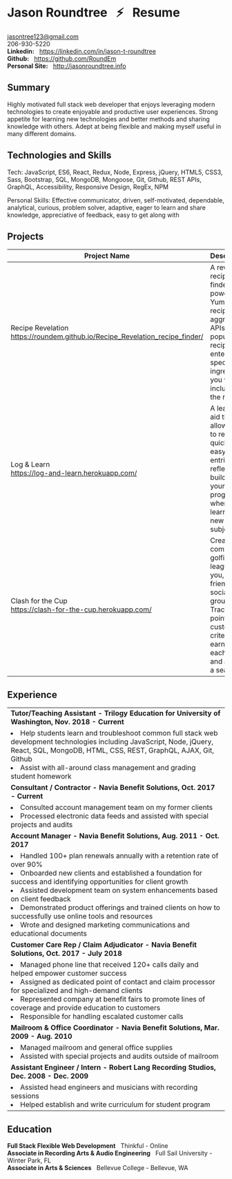 # Jason Roundtree &nbsp; :zap: &nbsp; Resume
jasontree123@gmail.com  
206-930-5220  
__Linkedin:__ &nbsp; https://linkedin.com/in/jason-t-roundtree  
__Github:__ &nbsp; https://github.com/RoundEm  
__Personal Site:__ &nbsp; http://jasonroundtree.info

## Summary

Highly motivated full stack web developer that enjoys leveraging modern technologies to create enjoyable and productive user experiences. Strong appetite for learning new technologies and better methods and sharing knowledge with others. Adept at being flexible and making myself useful in many different domains.

## Technologies and Skills

Tech: JavaScript, ES6, React, Redux, Node, Express, jQuery, HTML5, CSS3, Sass, Bootstrap, SQL, MongoDB, Mongoose, Git, Github, REST APIs, GraphQL, Accessibility, Responsive Design, RegEx, NPM


Personal Skills: Effective communicator, driven, self-motivated, dependable, analytical, curious, problem solver, adaptive, eager to learn and share knowledge, appreciative of feedback, easy to get along with

## Projects

Project Name | Description | Built With
-------------|-------------|-----------
Recipe Revelation <br /> https://roundem.github.io/Recipe_Revelation_recipe_finder/ | A reverse recipe finder powered by Yummly’s recipe aggregator APIs. Find popular recipes by entering specific ingredients you want included in the results. | JavaScript, jQuery, HTML, CSS, AJAX, External API
Log & Learn <br /> https://log-and-learn.herokuapp.com/ | A learning aid that allows you to record quick and easy log entries to reflect and build upon your progress when learning a new subject. | JavaScript, jQuery, HTML, CSS, Node/Express, AJAX, RESTful API, Mocha, Chai
Clash for the Cup <br /> https://clash-for-the-cup.herokuapp.com/ | Create competitive golfing leagues for you, your friends and social groups. Track points for custom criteria earned in each round and across a season. | JavaScript, React, Node/Express, HTML, CSS, Styled Components, AJAX, RESTful API, Enzyme, Jest, Mocha, Chai

## Experience

<table>
  <tr>
    <td><strong>Tutor/Teaching Assistant - Trilogy Education for University of Washington, Nov. 2018 - Current</strong></td>
  </tr>
  <tr>
    <td>
      <li>Help students learn and troubleshoot common full stack web development technologies including JavaScript, Node, jQuery, React, SQL, MongoDB, HTML, CSS, REST, GraphQL, AJAX, Git, Github</li>
      <li>Assist with all-around class management and grading student homework</li>
    </td>
  </tr>
  
  <tr>
    <td><strong>Consultant / Contractor - Navia Benefit Solutions, Oct. 2017 - Current</strong></td>
  </tr>
  <tr>
    <td>
      <li>Consulted account management team on my former clients</li>
      <li>Processed electronic data feeds and assisted with special projects and audits</li>
    </td>
  </tr>
  
  <tr>
    <td><strong>Account Manager - Navia Benefit Solutions, Aug. 2011 - Oct. 2017</strong></td>
  </tr>
  <tr>
    <td>
      <li>Handled 100+ plan renewals annually with a retention rate of over 90%</li>
      <li>Onboarded new clients and established a foundation for success and identifying opportunities for client growth</li>
      <li>Assisted development team on system enhancements based on client feedback</li>
      <li>Demonstrated product offerings and trained clients on how to successfully use online tools and resources</li>
      <li>Wrote and designed marketing communications and educational documents</li>
    </td>
  </tr>
  
  <tr>
    <td><strong>Customer Care Rep / Claim Adjudicator - Navia Benefit Solutions, Oct. 2017 - July 2018</strong></td>
  </tr>
  <tr>
    <td>
      <li>Managed phone line that received 120+ calls daily and helped empower customer success</li>
      <li>Assigned as dedicated point of contact and claim processor for specialized and high-demand clients</li>
      <li>Represented company at benefit fairs to promote lines of coverage and provide education to customers</li>
      <li>Responsible for handling escalated customer calls</li>
    </td>
  </tr>
  
  <tr>
    <td><strong>Mailroom & Office Coordinator - Navia Benefit Solutions, Mar. 2009 - Aug. 2010</strong></td>
  </tr>
  <tr>
    <td>
      <li>Managed mailroom and general office supplies</li>
      <li>Assisted with special projects and audits outside of mailroom</li>
    </td>
  </tr>
  
  <tr>
    <td><strong>Assistant Engineer / Intern - Robert Lang Recording Studios, Dec. 2008 - Dec. 2009</strong></td>
  </tr>
  <tr>
    <td>
      <li>Assisted head engineers and musicians with recording sessions</li>
      <li>Helped establish and write curriculum for student program</li>
    </td>
  </tr>
   
</table>

## Education

__Full Stack Flexible Web Development__  &nbsp; Thinkful - Online  
__Associate in Recording Arts & Audio Engineering__  &nbsp; Full Sail University - Winter Park, FL  
__Associate in Arts & Sciences__  &nbsp; Bellevue College - Bellevue, WA

